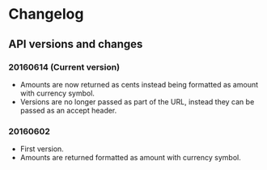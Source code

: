 # Changelog

## API versions and changes

### 20160614 (Current version)

* Amounts are now returned as cents instead being formatted as amount with currency symbol.
* Versions are no longer passed as part of the URL, instead they can be passed as an accept header.

### 20160602

* First version.
* Amounts are returned formatted as amount with currency symbol.
